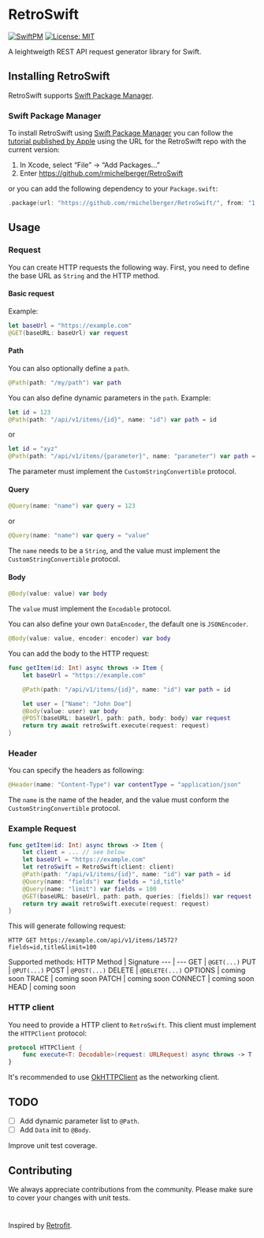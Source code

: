 # RetroSwift

[![SwiftPM](https://img.shields.io/badge/SPM-supported-DE5C43.svg?style=flat)](https://swift.org/package-manager/) [![License: MIT](https://img.shields.io/badge/License-MIT-yellow.svg)](https://opensource.org/licenses/MIT)

A leightweigth REST API request generator library for Swift.

## Installing RetroSwift
RetroSwift supports [Swift Package Manager](https://www.swift.org/package-manager/).

### Swift Package Manager

To install RetroSwift using [Swift Package Manager](https://github.com/apple/swift-package-manager) you can follow the [tutorial published by Apple](https://developer.apple.com/documentation/xcode/adding_package_dependencies_to_your_app) using the URL for the RetroSwift repo with the current version:

1. In Xcode, select “File” → “Add Packages...”
1. Enter https://github.com/rmichelberger/RetroSwift

or you can add the following dependency to your `Package.swift`:

```swift
.package(url: "https://github.com/rmichelberger/RetroSwift/", from: "1.0.0")
```

## Usage
### Request

You can create HTTP requests the following way.
First, you need to define the base URL as `String` and the HTTP method.

#### Basic request
Example:
```swift
let baseUrl = "https://example.com"
@GET(baseURL: baseUrl) var request
```

#### Path
You can also optionally define a `path`.
```swift
@Path(path: "/my/path") var path
```
You can also define dynamic parameters in the `path`.
Example:
```swift
let id = 123
@Path(path: "/api/v1/items/{id}", name: "id") var path = id
```
or
```swift
let id = "xyz"
@Path(path: "/api/v1/items/{parameter}", name: "parameter") var path = id
```
The parameter must implement the `CustomStringConvertible` protocol.

#### Query
```swift
@Query(name: "name") var query = 123
```
or
```swift
@Query(name: "name") var query = "value"
```
The `name` needs to be a `String`, and the value must implement the `CustomStringConvertible` protocol.

#### Body
```swift
@Body(value: value) var body
```
The `value` must implement the `Encodable` protocol.

You can also define your own `DataEncoder`, the default one is `JSONEncoder`.
```swift
@Body(value: value, encoder: encoder) var body
```

You can add the body to the HTTP request:
```swift
func getItem(id: Int) async throws -> Item {
    let baseUrl = "https://example.com"

    @Path(path: "/api/v1/items/{id}", name: "id") var path = id

    let user = ["Name": "John Doe"]
    @Body(value: user) var body
    @POST(baseURL: baseUrl, path: path, body: body) var request
    return try await retroSwift.execute(request: request)
}
```

### Header

You can specify the headers as following:

```swift
@Header(name: "Content-Type") var contentType = "application/json"
```

The `name` is the name of the header, and the value must conform the `CustomStringConvertible` protocol.


### Example Request

```swift
func getItem(id: Int) async throws -> Item {
    let client = ... // see below
    let baseUrl = "https://example.com"
    let retroSwift = RetroSwift(client: client)
    @Path(path: "/api/v1/items/{id}", name: "id") var path = id
    @Query(name: "fields") var fields = "id,title"
    @Query(name: "limit") var fields = 100
    @GET(baseURL: baseUrl, path: path, queries: [fields]) var request
    return try await retroSwift.execute(request: request)
}
```

This will generate following request:

`HTTP GET https://example.com/api/v1/items/14572?fields=id,title&limit=100`

Supported methods:
 HTTP Method | Signature
 --- | --- 
GET | `@GET(...)` 
PUT | `@PUT(...)`
POST | `@POST(...)`
DELETE | `@DELETE(...)`
OPTIONS | coming soon
TRACE | coming soon
PATCH | coming soon
CONNECT | coming soon
HEAD | coming soon

### HTTP client

You need to provide a HTTP client to `RetroSwift`.
This client must implement the `HTTPClient` protocol:

```swift
protocol HTTPClient {
    func execute<T: Decodable>(request: URLRequest) async throws -> T
}
```

It's recommended to use [OkHTTPClient](https://github.com/rmichelberger/OkHttpClient/) as the networking client.


## TODO

- [ ] Add dynamic parameter list to `@Path`.
- [ ] Add `Data` init to `@Body`.

Improve unit test coverage.

## Contributing

We always appreciate contributions from the community.
Please make sure to cover your changes with unit tests.

#
Inspired by [Retrofit](https://square.github.io/retrofit/).


